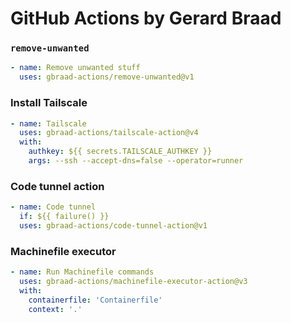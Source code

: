 GitHub Actions by Gerard Braad
==============================

### `remove-unwanted`
```yaml
- name: Remove unwanted stuff
  uses: gbraad-actions/remove-unwanted@v1
```

### Install Tailscale
```yaml
- name: Tailscale
  uses: gbraad-actions/tailscale-action@v4
  with:
    authkey: ${{ secrets.TAILSCALE_AUTHKEY }}
    args: --ssh --accept-dns=false --operator=runner
```

### Code tunnel action
```yaml
- name: Code tunnel
  if: ${{ failure() }}
  uses: gbraad-actions/code-tunnel-action@v1
```

### Machinefile executor
```yaml
- name: Run Machinefile commands
  uses: gbraad-actions/machinefile-executor-action@v3
  with:
    containerfile: 'Containerfile'
    context: '.'
```
